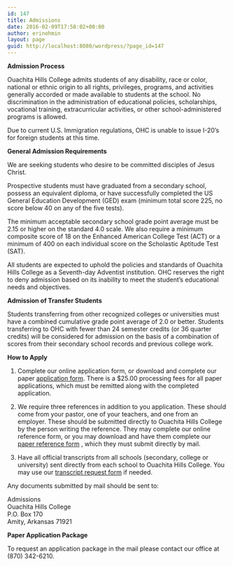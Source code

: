 ```yaml
---
id: 147
title: Admissions
date: 2016-02-09T17:58:02+00:00
author: erinohmin
layout: page
guid: http://localhost:8080/wordpress/?page_id=147
---
```

**Admission Process**

Ouachita Hills College admits students of any disability, race or color, national or 
ethnic origin to all rights, privileges, programs, and activities generally accorded or 
made available to students at the school. No discrimination in the administration of 
educational policies, scholarships, vocational training, extracurricular activities, or 
other school-administered programs is allowed.

Due to current U.S. Immigration regulations, OHC is unable to issue I-20’s for foreign 
students at this time.

**General Admission Requirements**
  
We are seeking students who desire to be committed disciples of Jesus Christ.

Prospective students must have graduated from a secondary school, possess an equivalent 
diploma, or have successfully completed the US General Education Development (GED) exam 
(minimum total score 225, no score below 40 on any of the five tests).

The minimum acceptable secondary school grade point average must be 2.15 or higher on the 
standard 4.0 scale. We also require a minimum composite score of 18 on the Enhanced 
American College Test (ACT) or a minimum of 400 on each individual score on the Scholastic 
Aptitude Test (SAT).

All students are expected to uphold the policies and standards of Ouachita Hills College 
as a Seventh-day Adventist institution. OHC reserves the right to deny admission based on 
its inability to meet the student’s educational needs and objectives.

**Admission of Transfer Students**
  
Students transferring from other recognized colleges or universities must have a combined 
cumulative grade point average of 2.0 or better. Students transferring to OHC with fewer 
than 24 semester credits (or 36 quarter credits) will be considered for admission on the 
basis of a combination of scores from their secondary school records and previous college 
work.

**How to Apply**
  
1. Complete our online application form, or download and complete our paper 
[application form](/uploads/documents/OHC-Student-Application.pdf). 
There is a $25.00 processing fees for all paper applications, which must be remitted along 
with the completed application.

2. We require three references in addition to you application. These should come from your
 pastor, one of your teachers, and one from an employer. These should be submitted 
 directly to Ouachita Hills College by the person writing the reference. They may complete
  our online reference form, or you may download and have them complete our
   [paper reference form](/uploads/documents/OHC-Student-References-Form.pdf)
   , which they must submit directly by mail.

3. Have all official transcripts from all schools (secondary, college or university) sent 
directly from each school to Ouachita Hills College. You may use our
[transcript request form](/uploads/documents/OHC-Transcript-Request-Form.pdf)
 if needed.

Any documents submitted by mail should be sent to:

Admissions  
Ouachita Hills College  
P.O. Box 170  
Amity, Arkansas 71921

**Paper Application Package**
  
To request an application package in the mail please contact our office at (870) 342-6210.
